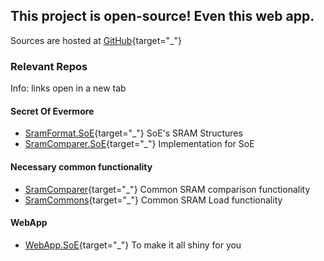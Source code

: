 ﻿## This project is open-source! Even this web app.

Sources are hosted at [GitHub](https://github.com/CleanCodeX){target="_"}

### Relevant Repos

Info: links open in a new tab

#### Secret Of Evermore
* [SramFormat.SoE](https://github.com/CleanCodeX/SramFormat.SoE){target="_"} SoE's SRAM Structures
* [SramComparer.SoE](https://github.com/CleanCodeX/SramComparer.SoE){target="_"} Implementation for SoE

#### Necessary common functionality
* [SramComparer](https://github.com/CleanCodeX/SramComparer){target="_"} Common SRAM comparison functionality
* [SramCommons](https://github.com/CleanCodeX/SramCommons){target="_"} Common SRAM Load functionality

#### WebApp
* [WebApp.SoE](https://github.com/CleanCodeX/WebApp.SoE){target="_"} To make it all shiny for you
